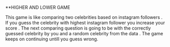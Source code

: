 **HIGHER AND LOWER GAME

This game is like comparing two celebrities based on instagram followers .
If you guess the celebrity with highest instagram follower you increase your score .
The next comparing question is going to be with the correctly guessed celebrity by you and a random celebrity from the data .
The game keeps on continuing untill you guess wrong.

